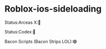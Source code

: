 # Roblox-ios-sideloading

<p> Status:Arceas X:🔴
<p> Status:Codex:🔴  </p>
<p> Bacon Scripts (Bacon Strips LOL):🟢 </p>
